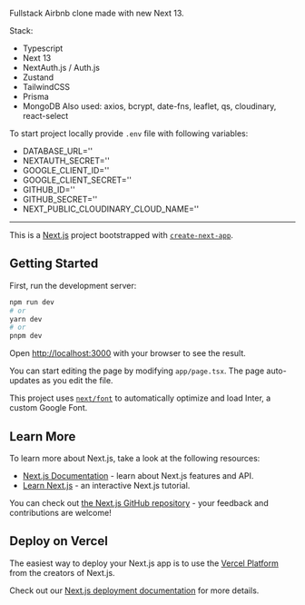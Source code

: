 Fullstack Airbnb clone made with new Next 13.

Stack: 
 - Typescript
 - Next 13
 - NextAuth.js / Auth.js
 - Zustand
 - TailwindCSS
 - Prisma
 - MongoDB
Also used: axios, bcrypt, date-fns, leaflet, qs, cloudinary, react-select

To start project locally provide `.env` file with following variables: 
 - DATABASE_URL=''
 - NEXTAUTH_SECRET=''
 - GOOGLE_CLIENT_ID=''
 - GOOGLE_CLIENT_SECRET=''
 - GITHUB_ID=''
 - GITHUB_SECRET=''
 - NEXT_PUBLIC_CLOUDINARY_CLOUD_NAME=''

<hr/>

This is a [Next.js](https://nextjs.org/) project bootstrapped with [`create-next-app`](https://github.com/vercel/next.js/tree/canary/packages/create-next-app).

## Getting Started

First, run the development server:

```bash
npm run dev
# or
yarn dev
# or
pnpm dev
```

Open [http://localhost:3000](http://localhost:3000) with your browser to see the result.

You can start editing the page by modifying `app/page.tsx`. The page auto-updates as you edit the file.

This project uses [`next/font`](https://nextjs.org/docs/basic-features/font-optimization) to automatically optimize and load Inter, a custom Google Font.

## Learn More

To learn more about Next.js, take a look at the following resources:

- [Next.js Documentation](https://nextjs.org/docs) - learn about Next.js features and API.
- [Learn Next.js](https://nextjs.org/learn) - an interactive Next.js tutorial.

You can check out [the Next.js GitHub repository](https://github.com/vercel/next.js/) - your feedback and contributions are welcome!

## Deploy on Vercel

The easiest way to deploy your Next.js app is to use the [Vercel Platform](https://vercel.com/new?utm_medium=default-template&filter=next.js&utm_source=create-next-app&utm_campaign=create-next-app-readme) from the creators of Next.js.

Check out our [Next.js deployment documentation](https://nextjs.org/docs/deployment) for more details.

